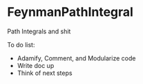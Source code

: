 # FeynmanPathIntegral
Path Integrals and shit 


To do list:

 - Adamify, Comment, and Modularize code
 - Write doc up
 - Think of next steps
